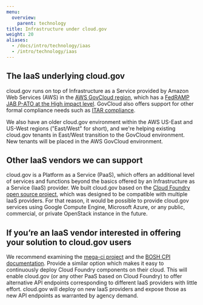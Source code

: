```yaml
---
menu:
  overview:
    parent: technology
title: Infrastructure under cloud.gov
weight: 20
aliases:
  - /docs/intro/technology/iaas
  - /intro/technology/iaas
---
```


## The IaaS underlying cloud.gov

cloud.gov runs on top of Infrastructure as a Service provided by Amazon Web Services (AWS) in the [AWS GovCloud region](https://aws.amazon.com/govcloud-us/), which has a [FedRAMP JAB P-ATO at the High impact level](https://marketplace.fedramp.gov/index.html#/product/aws-govcloud-high). GovCloud also offers support for other formal compliance needs such as [ITAR compliance](https://en.wikipedia.org/wiki/International_Traffic_in_Arms_Regulations).

We also have an older cloud.gov environment within the AWS US-East and US-West regions ("East/West" for short), and we're helping existing cloud.gov tenants in East/West transition to the GovCloud environment. New tenants will be placed in the AWS GovCloud environment.

## Other IaaS vendors we can support

cloud.gov is a Platform as a Service (PaaS), which offers an additional level of services and functions beyond the basics offered by an Infrastructure as a Service (IaaS) provider. We built cloud.gov based on the [Cloud Foundry open source project](https://www.cloudfoundry.org/), which was designed to be compatible with multiple IaaS providers. For that reason, it would be possible to provide cloud.gov services using Google Compute Engine, Microsoft Azure, or any public, commercial, or private OpenStack instance in the future.

## If you’re an IaaS vendor interested in offering your solution to cloud.gov users

We recommend examining the [mega-ci project](https://github.com/cloudfoundry/mega-ci) and the [BOSH CPI documentation](https://bosh.io/docs/cpi-api-v1.html). Provide a similar option which makes it easy to continuously deploy Cloud Foundry components on their cloud. This will enable cloud.gov (or any other PaaS based on Cloud Foundry) to offer alternative API endpoints corresponding to different IaaS providers with little effort. cloud.gov will deploy on new IaaS providers and expose those as new API endpoints as warranted by agency demand.
